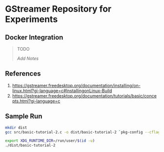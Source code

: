 # GStreamer Repository for Experiments

## Docker Integration

> TODO
> 
> _Add Notes_

## References

1. https://gstreamer.freedesktop.org/documentation/installing/on-linux.html?gi-language=c#InstallingonLinux-Build
2. https://gstreamer.freedesktop.org/documentation/tutorials/basic/concepts.html?gi-language=c

## Sample Run

```bash
mkdir dist
gcc src/basic-tutorial-2.c -o dist/basic-tutorial-2 `pkg-config --cflags --libs gstreamer-1.0`
```

```bash
export XDG_RUNTIME_DIR=/run/user/$(id -u)
./dist/basic-tutorial-2
```